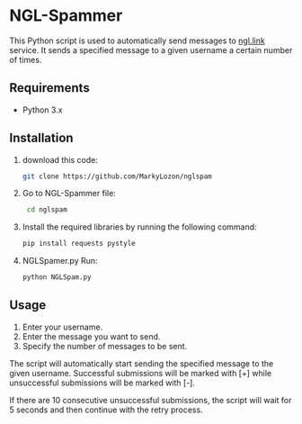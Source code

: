 
# NGL-Spammer
This Python script is used to automatically send messages to [ngl.link](https://ngl.link) service. It sends a specified message to a given username a certain number of times.

## Requirements

- Python 3.x

## Installation

1. download this code:
   ```bash
   git clone https://github.com/MarkyLozon/nglspam
2. Go to NGL-Spammer file:
    ```bash
     cd nglspam
3. Install the required libraries by running the following command:
    ```bash
    pip install requests pystyle
4. NGLSpamer.py Run:
     ```bash
     python NGLSpam.py
## Usage

1. Enter your username.
2. Enter the message you want to send.
3. Specify the number of messages to be sent.

The script will automatically start sending the specified message to the given username. Successful submissions will be marked with [+] while unsuccessful submissions will be marked with [-].

If there are 10 consecutive unsuccessful submissions, the script will wait for 5 seconds and then continue with the retry process.

